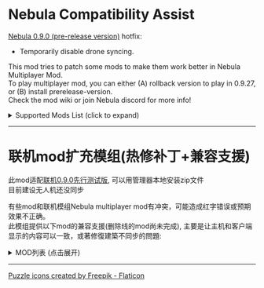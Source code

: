 # Nebula Compatibility Assist

[Nebula 0.9.0 (pre-release version)](https://nightly.link/NebulaModTeam/nebula/workflows/build-winx64/master/build-artifacts-Release.zip) hotfix:  

- Temporarily disable drone syncing.  

This mod tries to patch some mods to make them work better in Nebula Multiplayer Mod.  
To play multiplayer mod, you can either (A) rollback version to play in 0.9.27, or (B) install prerelease-version.  
Check the mod wiki or join Nebula discord for more info!

<details>
<summary>Supported Mods List (click to expand)</summary>

### [AutoStationConfig](https://dsp.thunderstore.io/package/Pasukaru/AutoStationConfig/)
- Sync station configuration and drone, ship, warper count.   
- Note: AutoStationConfig v1.4.0 is broken in DSP0.9.27.  

### [Auxilaryfunction](https://dsp.thunderstore.io/package/blacksnipebiu/Auxilaryfunction/)
- Sync auto station config functions.  
- Sync planetary item fill (ships, fuel) functions.  

### ~~[BlueprintTweaks](https://dsp.thunderstore.io/package/kremnev8/BlueprintTweaks/)~~
- Set `useFastDismantle` = false in config file to prevent host from crashing.  

### [DSPFreeMechaCustom](https://dsp.thunderstore.io/package/appuns/DSPFreeMechaCustom/)
- Free mecha appearance now sync correctly.  

### ~~[DSPMarker](https://dsp.thunderstore.io/package/appuns/DSPMarker/)~~
- Markers now sync when players click apply or delete button.  
- Fix red error when exiting game ([issue#8](https://github.com/appuns/DSPMarker/issues/8))   
- Fix icon didn't refresh when arriving another planet.  

### [DSPOptimizations](https://dsp.thunderstore.io/package/Selsion/DSPOptimizations/)
- Fix client crash when leaving a system.  

### [DSPStarMapMemo](https://dsp.thunderstore.io/package/appuns/DSPStarMapMemo/)
- Memo now sync when players add/remove icons, or finish editing text area.  

### [FactoryLocator](https://dsp.thunderstore.io/package/starfi5h/FactoryLocator/)
- Client can now see info of remote planet (Require Host to install FactoryLocator too).   

### [LSTM](https://dsp.thunderstore.io/package/hetima/LSTM/)
- Client can now see all ILS stations when choosing system/global tab.  

### ~~[MoreMegaStructure](https://dsp.thunderstore.io/package/jinxOAO/MoreMegaStructure/)~~
- Sync data when player change mega structure type in the editor.  
- Sync data when player change star assembler slider.  

### ~~[PlanetFinder](https://dsp.thunderstore.io/package/hetima/PlanetFinder/)~~
- Client can now see vein amount and power status on planets not loaded yet. 
- The data is updated everytime client open the window.  

### [SplitterOverBelt](https://dsp.thunderstore.io/package/hetima/SplitterOverBelt/)
- Fix that splitters and pilers put by clients can't reconnect belts.  

</details>
  
----

# 联机mod扩充模组(热修补丁+兼容支援)

此mod适配[联机0.9.0先行测试版](https://nightly.link/NebulaModTeam/nebula/workflows/build-winx64/master/build-artifacts-Release.zip), 可以用管理器本地安装zip文件  
目前建设无人机还没同步  
  
有些mod和联机模组Nebula multiplayer mod有冲突，可能造成红字错误或预期效果不正确。  
此模组提供以下mod的兼容支援(删除线的mod尚未完成), 主要是让主机和客户端显示的内容可以一致，或著修復建築不同步的問題:  

<details>
<summary>MOD列表 (点击展开)</summary>

### [AutoStationConfig](https://dsp.thunderstore.io/package/Pasukaru/AutoStationConfig/)
- 同步物流站自动配置  
- 注意：AutoStationConfigv1.4.0 与 游戏版本v0.9.27 不兼容  

### [Auxilaryfunction](https://dsp.thunderstore.io/package/blacksnipebiu/Auxilaryfunction/) [辅助多功能mod](https://www.bilibili.com/video/BV1SS4y1X75n)
- 同步物流站自动配置相关功能  
- 同步一键填充星球上的飞机飞船翘曲器、燃料  

### ~~[BlueprintTweaks](https://dsp.thunderstore.io/package/kremnev8/BlueprintTweaks/)~~
- 在配置文件中设置 `useFastDismantle` = false 以防止主机崩溃。

### [DSPFreeMechaCustom](https://dsp.thunderstore.io/package/appuns/DSPFreeMechaCustom/)
- 同步免费的机甲外观  

### ~~[DSPMarker](https://dsp.thunderstore.io/package/appuns/DSPMarker/)~~
- 同步地图标记  
- 修复离开游戏时的错误 ([issue#8](https://github.com/appuns/DSPMarker/issues/8))  
- 修复到达另一个星球标记没更新的bug  

### [DSPOptimizations](https://dsp.thunderstore.io/package/Selsion/DSPOptimizations/)
- 修复客户端离开星系会使游戏崩溃的错误  

### [DSPStarMapMemo](https://dsp.thunderstore.io/package/appuns/DSPStarMapMemo/)
- 同步星球註記  

### [FactoryLocator](https://dsp.thunderstore.io/package/starfi5h/FactoryLocator/)
- 让客户端能显示远端星球的建物讯息(需求主机也安装mod)  

### [LSTM](https://dsp.thunderstore.io/package/hetima/LSTM/)
- 让客户端显示所有星际物流塔的内容  

### ~~[MoreMegaStructure](https://dsp.thunderstore.io/package/jinxOAO/MoreMegaStructure/) 更多巨构建筑~~
- 当巨构类型或星际组装厂配方更改时同步资料  
- 修复客户端戴森球电力供给和需求不正确的问题  

### ~~[PlanetFinder](https://dsp.thunderstore.io/package/hetima/PlanetFinder/)~~
- 让客户端能显示远端星球的资源储量和电力状态  

### [SplitterOverBelt](https://dsp.thunderstore.io/package/hetima/SplitterOverBelt/)
- 让客户端在传送带上放置分流器/集装机时,可以正确地重新连接传送带  

</details>
  
----

<a href="https://www.flaticon.com/free-icons/puzzle" title="puzzle icons">Puzzle icons created by Freepik - Flaticon</a>